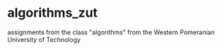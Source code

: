 # algorithms_zut

assignments from the class "algorithms" from the Western Pomeranian University of Technology
